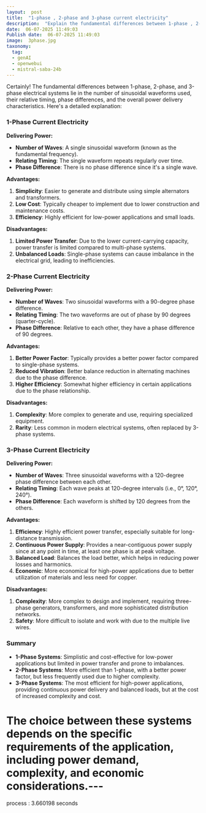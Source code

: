 ```yaml
---
layout:  post
title:  "1-phase , 2-phase and 3-phase current electricity"
description:  "Explain the fundamental differences between 1-phase , 2-phase and 3-phase current electricity.  Specifically, detail how each system delivers power, focusing on the number of sinusoidal waveforms, their relative timing and phase differences, and the key advantages and disadvantages of each."
date:  06-07-2025 11:49:03
Publish date:  06-07-2025 11:49:03
image:  3phase.jpg
taxonomy:
  tag:
  - genAI
  - openwebui
  - mistral-saba-24b
---
```

Certainly! The fundamental differences between 1-phase, 2-phase, and 3-phase electrical systems lie in the number of sinusoidal waveforms used, their relative timing, phase differences, and the overall power delivery characteristics. Here's a detailed explanation:

### 1-Phase Current Electricity

**Delivering Power:**
- **Number of Waves**: A single sinusoidal waveform (known as the fundamental frequency).
- **Relating Timing**: The single waveform repeats regularly over time.
- **Phase Difference**: There is no phase difference since it's a single wave.

**Advantages:**
1. **Simplicity**: Easier to generate and distribute using simple alternators and transformers.
2. **Low Cost**: Typically cheaper to implement due to lower construction and maintenance costs.
3. **Efficiency**: Highly efficient for low-power applications and small loads.

**Disadvantages:**
1. **Limited Power Transfer**: Due to the lower current-carrying capacity, power transfer is limited compared to multi-phase systems.
2. **Unbalanced Loads**: Single-phase systems can cause imbalance in the electrical grid, leading to inefficiencies.

### 2-Phase Current Electricity

**Delivering Power:**
- **Number of Waves**: Two sinusoidal waveforms with a 90-degree phase difference.
- **Relating Timing**: The two waveforms are out of phase by 90 degrees (quarter-cycle).
- **Phase Difference**: Relative to each other, they have a phase difference of 90 degrees.

**Advantages:**
1. **Better Power Factor**: Typically provides a better power factor compared to single-phase systems.
2. **Reduced Vibration**: Better balance reduction in alternating machines due to the phase difference.
3. **Higher Efficiency**: Somewhat higher efficiency in certain applications due to the phase relationship.

**Disadvantages:**
1. **Complexity**: More complex to generate and use, requiring specialized equipment.
2. **Rarity**: Less common in modern electrical systems, often replaced by 3-phase systems.

### 3-Phase Current Electricity

**Delivering Power:**
- **Number of Waves**: Three sinusoidal waveforms with a 120-degree phase difference between each other.
- **Relating Timing**: Each wave peaks at 120-degree intervals (i.e., 0°, 120°, 240°).
- **Phase Difference**: Each waveform is shifted by 120 degrees from the others.

**Advantages:**
1. **Efficiency**: Highly efficient power transfer, especially suitable for long-distance transmission.
2. **Continuous Power Supply**: Provides a near-contiguous power supply since at any point in time, at least one phase is at peak voltage.
3. **Balanced Load**: Balances the load better, which helps in reducing power losses and harmonics.
4. **Economic**: More economical for high-power applications due to better utilization of materials and less need for copper.

**Disadvantages:**
1. **Complexity**: More complex to design and implement, requiring three-phase generators, transformers, and more sophisticated distribution networks.
2. **Safety**: More difficult to isolate and work with due to the multiple live wires.

### Summary

- **1-Phase Systems**: Simplistic and cost-effective for low-power applications but limited in power transfer and prone to imbalances.
- **2-Phase Systems**: More efficient than 1-phase, with a better power factor, but less frequently used due to higher complexity.
- **3-Phase Systems**: The most efficient for high-power applications, providing continuous power delivery and balanced loads, but at the cost of increased complexity and cost.

The choice between these systems depends on the specific requirements of the application, including power demand, complexity, and economic considerations.---
===============
process : 3.660198 seconds
